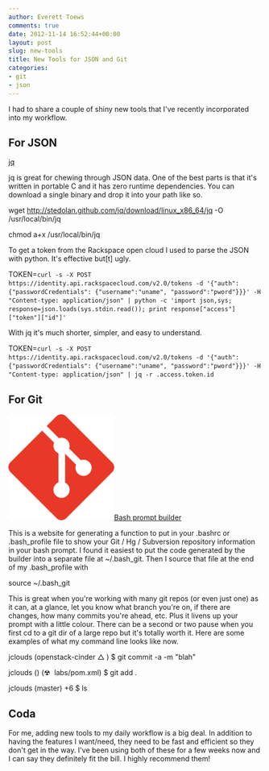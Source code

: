 ```yaml
---
author: Everett Toews
comments: true
date: 2012-11-14 16:52:44+00:00
layout: post
slug: new-tools
title: New Tools for JSON and Git
categories:
- git
- json
---
```


I had to share a couple of shiny new tools that I've recently incorporated into my workflow.


## For JSON


[jq](http://stedolan.github.com/jq/)

jq is great for chewing through JSON data. One of the best parts is that it's written in portable C and it has zero runtime dependencies. You can download a single binary and drop it into your path like so.


wget http://stedolan.github.com/jq/download/linux_x86_64/jq -O /usr/local/bin/jq




chmod a+x /usr/local/bin/jq


To get a token from the Rackspace open cloud I used to parse the JSON with python. It's effective but[t] ugly.


TOKEN=`curl -s -X POST https://identity.api.rackspacecloud.com/v2.0/tokens -d '{"auth": {"passwordCredentials": {"username":"uname", "password":"pword"}}}' -H "Content-type: application/json" | python -c 'import json,sys; response=json.loads(sys.stdin.read()); print response["access"]["token"]["id"]'`


With jq it's much shorter, simpler, and easy to understand.


TOKEN=`curl -s -X POST https://identity.api.rackspacecloud.com/v2.0/tokens -d '{"auth": {"passwordCredentials": {"username":"uname", "password":"pword"}}}' -H "Content-type: application/json" | jq -r .access.token.id`





## For Git


[](http://andrewray.me/bash-prompt-builder/index.html)[![git](/img/posts/git1.png)](/img/posts/git1.png)[Bash prompt builder](http://andrewray.me/bash-prompt-builder/index.html)

This is a website for generating a function to put in your .bashrc or .bash_profile file to show your Git / Hg / Subversion repository information in your bash prompt. I found it easiest to put the code generated by the builder into a separate file at ~/.bash_git. Then I source that file at the end of my .bash_profile with


source ~/.bash_git


This is great when you're working with many git repos (or even just one) as it can, at a glance, let you know what branch you're on, if there are changes, how many commits you're ahead, etc. Plus it livens up your prompt with a little colour. There can be a second or two pause when you first cd to a git dir of a large repo but it's totally worth it. Here are some examples of what my command line looks like now.


jclouds (openstack-cinder △ ) $ git commit -a -m "blah"




jclouds () (☢  labs/pom.xml) $ git add .




jclouds (master) +6 $ ls





## Coda


For me, adding new tools to my daily workflow is a big deal. In addition to having the features I want/need, they need to be fast and efficient so they don't get in the way. I've been using both of these for a few weeks now and I can say they definitely fit the bill. I highly recommend them!
